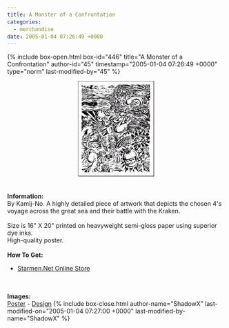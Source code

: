 ```yaml
---
title: A Monster of a Confrontation
categories:
  - merchandise
date: 2005-01-04 07:26:49 +0000
---
```

{% include box-open.html box-id="446" title="A Monster of a Confrontation" author-id="45" timestamp="2005-01-04 07:26:49 +0000" type="norm" last-modified-by="45" %}
	<center>
	<img src="/merchandise/images/smn_amc_title.jpg" border="0" alt="A Monster of a Confrontation" />
	</center>
	<br /><br />
	<b>Information:</b>
	<br />
	By Kamij-No. A highly detailed piece of artwork that depicts the chosen 4's voyage 
	across the great sea and their battle with the Kraken.
	<br /><br />
	Size is 16" X 20" printed on heavyweight semi-gloss paper using superior dye inks.  
	High-quality poster.
	<br /><br />
	<b>How To Get:</b>
	<br />
	<ul>
	<li><a href="http://www.cafepress.com/starmen.12584710">Starmen.Net Online Store</a></li>
	</ul>
	<br /><br />
	<b>Images:</b>
	<br />
	<a href="/merchandise/images/smn_amc_poster.jpg">Poster</a> - <a href="/merchandise/images/smn_amc_design.jpg">Design</a>
{% include box-close.html author-name="ShadowX" last-modified-on="2005-01-04 07:27:00 +0000" last-modified-by-name="ShadowX" %}
